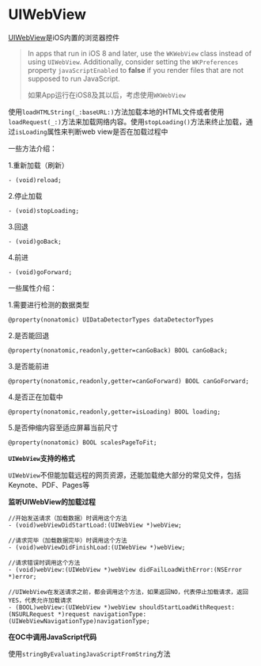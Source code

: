 # UIWebView

[UIWebView][1]是iOS内置的浏览器控件

>In apps that run in iOS 8 and later, use the `WKWebView` class instead of using `UIWebView`. Additionally, consider setting the `WKPreferences` property `javaScriptEnabled` to **false** if you render files that are not supposed to run JavaScript.
>
>如果App运行在iOS8及其以后，考虑使用`WKWebView`


使用`loadHTMLString(_:baseURL:)`方法加载本地的HTML文件或者使用`loadRequest(_:)`方法来加载网络内容。使用`stopLoading()`方法来终止加载，通过`isLoading`属性来判断web view是否在加载过程中

一些方法介绍：

1.重新加载（刷新）

```
- (void)reload;
```

2.停止加载

```
- (void)stopLoading;
```

3.回退

```
- (void)goBack;
```

4.前进

```
- (void)goForward;
```


一些属性介绍：

1.需要进行检测的数据类型

```
@property(nonatomic) UIDataDetectorTypes dataDetectorTypes
```

2.是否能回退

```
@property(nonatomic,readonly,getter=canGoBack) BOOL canGoBack;
```

3.是否能前进

```
@property(nonatomic,readonly,getter=canGoForward) BOOL canGoForward;
```

4.是否正在加载中

```
@property(nonatomic,readonly,getter=isLoading) BOOL loading;
```

5.是否伸缩内容至适应屏幕当前尺寸

```
@property(nonatomic) BOOL scalesPageToFit;
```


**`UIWebView`支持的格式**

`UIWebView`不但能加载远程的网页资源，还能加载绝大部分的常见文件，包括Keynote、PDF、Pages等


**监听UIWebView的加载过程**

```
//开始发送请求（加载数据）时调用这个方法
- (void)webViewDidStartLoad:(UIWebView *)webView;

//请求完毕（加载数据完毕）时调用这个方法
- (void)webViewDidFinishLoad:(UIWebView *)webView;

//请求错误时调用这个方法
- (void)webView:(UIWebView *)webView didFailLoadWithError:(NSError *)error;

//UIWebView在发送请求之前，都会调用这个方法，如果返回NO，代表停止加载请求，返回YES，代表允许加载请求
- (BOOL)webView:(UIWebView *)webView shouldStartLoadWithRequest:(NSURLRequest *)request navigationType:(UIWebViewNavigationType)navigationType;

```



**在OC中调用JavaScript代码**

使用`stringByEvaluatingJavaScriptFromString`方法









[1]: https://developer.apple.com/documentation/uikit/uiwebview "UIWebView"